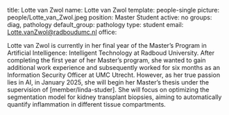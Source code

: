 title: Lotte van Zwol
name: Lotte van Zwol
template: people-single
picture: people/Lotte_van_Zwol.jpeg
position: Master Student
active: no
groups: diag, pathology
default_group: pathology
type: student
email: Lotte.vanZwol@radboudumc.nl
office:

Lotte van Zwol is currently in her final year of the Master’s Program in Artificial Intelligence: Intelligent Technology at Radboud University. After completing the first year of her Master’s program, she wanted to gain additional work experience and subsequently worked for six months as an Information Security Officer at UMC Utrecht. However, as her true passion lies in AI, in January 2025, she will begin her Master’s thesis under the supervision of [member/linda-studer]. She will focus on optimizing the segmentation model for kidney transplant biopsies, aiming to automatically quantify inflammation in different tissue compartments. 

